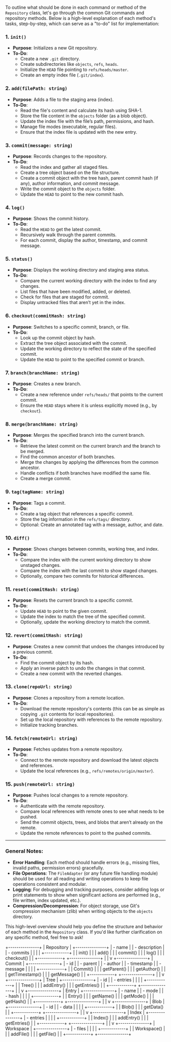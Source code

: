 To outline what should be done in each command or method of the `Repository` class, let's go through the common Git commands and repository methods. Below is a high-level explanation of each method's tasks, step-by-step, which can serve as a "to-do" list for implementation:

### 1. **`init()`**
- **Purpose**: Initializes a new Git repository.
- **To-Do**:
    - Create a new `.git` directory.
    - Create subdirectories like `objects`, `refs`, `heads`.
    - Initialize the `HEAD` file pointing to `refs/heads/master`.
    - Create an empty index file (`.git/index`).

### 2. **`add(filePath: string)`**
- **Purpose**: Adds a file to the staging area (index).
- **To-Do**:
    - Read the file's content and calculate its hash using SHA-1.
    - Store the file content in the `objects` folder (as a blob object).
    - Update the index file with the file’s path, permissions, and hash.
    - Manage file modes (executable, regular files).
    - Ensure that the index file is updated with the new entry.

### 3. **`commit(message: string)`**
- **Purpose**: Records changes to the repository.
- **To-Do**:
    - Read the index and gather all staged files.
    - Create a tree object based on the file structure.
    - Create a commit object with the tree hash, parent commit hash (if any), author information, and commit message.
    - Write the commit object to the `objects` folder.
    - Update the `HEAD` to point to the new commit hash.

### 4. **`log()`**
- **Purpose**: Shows the commit history.
- **To-Do**:
    - Read the `HEAD` to get the latest commit.
    - Recursively walk through the parent commits.
    - For each commit, display the author, timestamp, and commit message.

### 5. **`status()`**
- **Purpose**: Displays the working directory and staging area status.
- **To-Do**:
    - Compare the current working directory with the index to find any changes.
    - List files that have been modified, added, or deleted.
    - Check for files that are staged for commit.
    - Display untracked files that aren’t yet in the index.

### 6. **`checkout(commitHash: string)`**
- **Purpose**: Switches to a specific commit, branch, or file.
- **To-Do**:
    - Look up the commit object by hash.
    - Extract the tree object associated with the commit.
    - Update the working directory to reflect the state of the specified commit.
    - Update the `HEAD` to point to the specified commit or branch.

### 7. **`branch(branchName: string)`**
- **Purpose**: Creates a new branch.
- **To-Do**:
    - Create a new reference under `refs/heads/` that points to the current commit.
    - Ensure the `HEAD` stays where it is unless explicitly moved (e.g., by `checkout`).

### 8. **`merge(branchName: string)`**
- **Purpose**: Merges the specified branch into the current branch.
- **To-Do**:
    - Retrieve the latest commit on the current branch and the branch to be merged.
    - Find the common ancestor of both branches.
    - Merge the changes by applying the differences from the common ancestor.
    - Handle conflicts if both branches have modified the same file.
    - Create a merge commit.

### 9. **`tag(tagName: string)`**
- **Purpose**: Tags a commit.
- **To-Do**:
    - Create a tag object that references a specific commit.
    - Store the tag information in the `refs/tags/` directory.
    - Optional: Create an annotated tag with a message, author, and date.

### 10. **`diff()`**
- **Purpose**: Shows changes between commits, working tree, and index.
- **To-Do**:
    - Compare the index with the current working directory to show unstaged changes.
    - Compare the index with the last commit to show staged changes.
    - Optionally, compare two commits for historical differences.

### 11. **`reset(commitHash: string)`**
- **Purpose**: Resets the current branch to a specific commit.
- **To-Do**:
    - Update `HEAD` to point to the given commit.
    - Update the index to match the tree of the specified commit.
    - Optionally, update the working directory to match the commit.

### 12. **`revert(commitHash: string)`**
- **Purpose**: Creates a new commit that undoes the changes introduced by a previous commit.
- **To-Do**:
    - Find the commit object by its hash.
    - Apply an inverse patch to undo the changes in that commit.
    - Create a new commit with the reverted changes.

### 13. **`clone(repoUrl: string)`**
- **Purpose**: Clones a repository from a remote location.
- **To-Do**:
    - Download the remote repository's contents (this can be as simple as copying `.git` contents for local repositories).
    - Set up the local repository with references to the remote repository.
    - Initialize tracking branches.

### 14. **`fetch(remoteUrl: string)`**
- **Purpose**: Fetches updates from a remote repository.
- **To-Do**:
    - Connect to the remote repository and download the latest objects and references.
    - Update the local references (e.g., `refs/remotes/origin/master`).

### 15. **`push(remoteUrl: string)`**
- **Purpose**: Pushes local changes to a remote repository.
- **To-Do**:
    - Authenticate with the remote repository.
    - Compare local references with remote ones to see what needs to be pushed.
    - Send the commit objects, trees, and blobs that aren’t already on the remote.
    - Update the remote references to point to the pushed commits.

---

### General Notes:

- **Error Handling**: Each method should handle errors (e.g., missing files, invalid paths, permission errors) gracefully.
- **File Operations**: The `FileAdapter` (or any future file handling module) should be used for all reading and writing operations to keep file operations consistent and modular.
- **Logging**: For debugging and tracking purposes, consider adding logs or print statements to show when significant actions are performed (e.g., file written, index updated, etc.).
- **Compression/Decompression**: For object storage, use Git's compression mechanism (zlib) when writing objects to the `objects` directory.

This high-level overview should help you define the structure and behavior of each method in the `Repository` class. If you'd like further clarification on any specific method, feel free to ask!

+---------------+
|  Repository  |
+---------------+
| - name       |
| - description |
| - commits    |
|               |
| +------------+
| |  init()     |
| |  add()      |
| |  commit()   |
| |  log()      |
| |  checkout() |
| +------------+
+---------------+
       |
       |
       v
+---------------+
|  Commit      |
+---------------+
| - id          |
| - parent      |
| - author      |
| - timestamp   |
| - message     |
|               |
| +------------+
| |  Commit()   |
| |  getParent() |
| |  getAuthor() |
| |  getTimestamp() |
| |  getMessage() |
| +------------+
+---------------+
       |
       |
       v
+---------------+
|  Tree        |
+---------------+
| - id          |
| - entries    |
|               |
| +------------+
| |  Tree()     |
| |  addEntry() |
| |  getEntries() |
| +------------+
+---------------+
       |
       |
       v
+---------------+
|  Entry       |
+---------------+
| - name       |
| - mode       |
| - hash       |
|               |
| +------------+
| |  Entry()    |
| |  getName()  |
| |  getMode()  |
| |  getHash()  |
| +------------+
+---------------+
       |
       |
       v
+---------------+
|  Blob        |
+---------------+
| - id          |
| - data       |
|               |
| +------------+
| |  Blob()     |
| |  getData()  |
| +------------+
+---------------+
       |
       |
       v
+---------------+
|  Index       |
+---------------+
| - entries    |
|               |
| +------------+
| |  Index()    |
| |  addEntry() |
| |  getEntries() |
| +------------+
+---------------+
       |
       |
       v
+---------------+
|  Workspace  |
+---------------+
| - files     |
|               |
| +------------+
| |  Workspace() |
| |  addFile()  |
| |  getFile()  |
| +------------+
+---------------+